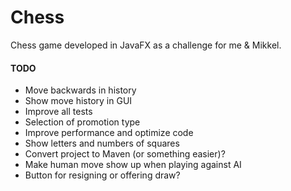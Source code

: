 # Chess
Chess game developed in JavaFX as a challenge for me & Mikkel.

#### TODO
- Move backwards in history
- Show move history in GUI
- Improve all tests
- Selection of promotion type
- Improve performance and optimize code
- Show letters and numbers of squares
- Convert project to Maven (or something easier)?
- Make human move show up when playing against AI
- Button for resigning or offering draw?
